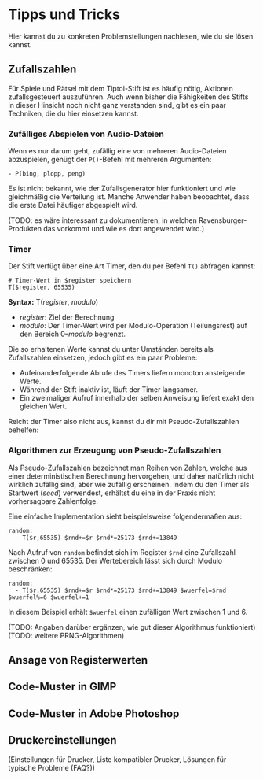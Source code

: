 Tipps und Tricks
================

Hier kannst du zu konkreten Problemstellungen  nachlesen, wie du sie lösen kannst.

Zufallszahlen
-------------

Für Spiele und Rätsel mit dem Tiptoi-Stift ist es häufig nötig, Aktionen zufallsgesteuert auszuführen. Auch wenn bisher die Fähigkeiten des Stifts in dieser Hinsicht noch nicht ganz verstanden sind, gibt es ein paar Techniken, die du hier einsetzen kannst.


### Zufälliges Abspielen von Audio-Dateien

Wenn es nur darum geht, zufällig eine von mehreren Audio-Dateien abzuspielen, genügt der `P()`-Befehl mit mehreren Argumenten:

    - P(bing, plopp, peng)

Es ist nicht bekannt, wie der Zufallsgenerator hier funktioniert und wie gleichmäßig die Verteilung ist. Manche Anwender haben beobachtet, dass die erste Datei häufiger abgespielt wird.

(TODO: es wäre interessant zu dokumentieren, in welchen Ravensburger-Produkten das vorkommt und wie es dort angewendet wird.)

### Timer

Der Stift verfügt über eine Art Timer, den du per Befehl `T()` abfragen kannst:

    # Timer-Wert in $register speichern
    T($register, 65535)

**Syntax:** T(_register_, _modulo_)

 * _register_: Ziel der Berechnung
 * _modulo_: Der Timer-Wert wird per Modulo-Operation (Teilungsrest) auf den Bereich 0–_modulo_ begrenzt.

Die so erhaltenen Werte kannst du unter Umständen bereits als Zufallszahlen einsetzen, jedoch gibt es ein paar Probleme:

 * Aufeinanderfolgende Abrufe des Timers liefern monoton ansteigende Werte.
 * Während der Stift inaktiv ist, läuft der Timer langsamer.
 * Ein zweimaliger Aufruf innerhalb der selben Anweisung liefert exakt den gleichen Wert.

Reicht der Timer also nicht aus, kannst du dir mit Pseudo-Zufallszahlen behelfen:

### Algorithmen zur Erzeugung von Pseudo-Zufallszahlen

Als Pseudo-Zufallszahlen bezeichnet man Reihen von Zahlen, welche aus einer deterministischen Berechnung hervorgehen, und daher natürlich nicht wirklich zufällig sind, aber wie zufällig erscheinen. Indem du den Timer als Startwert (_seed_) verwendest, erhältst du eine in der Praxis nicht vorhersagbare Zahlenfolge.

Eine einfache Implementation sieht beispielsweise folgendermaßen aus:

    random:
      - T($r,65535) $rnd+=$r $rnd*=25173 $rnd+=13849

Nach Aufruf von `random` befindet sich im Register `$rnd` eine Zufallszahl zwischen 0 und 65535. Der Wertebereich lässt sich durch Modulo beschränken:

    random:
      - T($r,65535) $rnd+=$r $rnd*=25173 $rnd+=13849 $wuerfel=$rnd $wuerfel%=6 $wuerfel+=1

In diesem Beispiel erhält `$wuerfel` einen zufälligen Wert zwischen 1 und 6.

(TODO: Angaben darüber ergänzen, wie gut dieser Algorithmus funktioniert)
(TODO: weitere PRNG-Algorithmen)

Ansage von Registerwerten
-------------------------

Code-Muster in GIMP
-------------------

Code-Muster in Adobe Photoshop
------------------------------

Druckereinstellungen
--------------------
(Einstellungen für Drucker, Liste kompatibler Drucker, Lösungen für typische Probleme (FAQ?))
